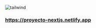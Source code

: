 ![tailwind](https://github.com/pedro-donoso/mynextjs/assets/68760595/3b194c86-16ef-4398-8cdc-f9e4c25cc88d)

### https://proyecto-nextjs.netlify.app
